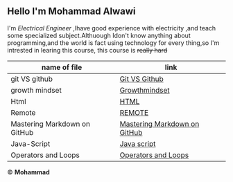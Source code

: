 ## Hello  I'm **Mohammad Alwawi**
I'm _Electrical Engineer_ ,Ihave good experience with electricity ,and teach some specialized subject.Althuough Idon't know anything about programming,and the world is fact using technology for every thing,so I'm intrested in learing this course,
this course is ~~really hard~~

**name of file**  | **link**
------------  | -------
git VS github  | [Git VS Github](https://mohammadalwawi.github.io/reading-notes/gitVSgithub)
growth mindset |  [Growthmindset](https://mohammadalwawi.github.io/reading-notes/grothmindset)
Html  | [HTML](https://mohammadalwawi.github.io/reading-notes/html)
Remote | [REMOTE](https://mohammadalwawi.github.io/reading-notes/reading-note02b)
Mastering Markdown on GitHub| [Mastering Markdown on GitHub](https://mohammadalwawi.github.io/reading-notes/MasteringMarkdownonGitHub)
Java-Script | [Java script](https://mohammadalwawi.github.io/reading-notes/Java-Script)
Operators and Loops | [Operators and Loops](https://mohammadalwawi.github.io/reading-notes/loops)

&copy; **Mohammad**